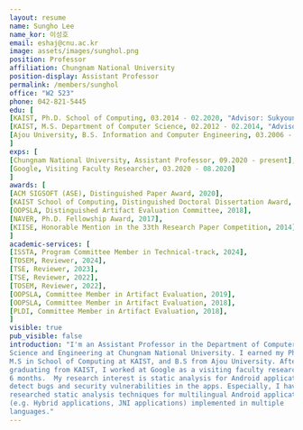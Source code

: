 ```yaml
---
layout: resume
name: Sungho Lee
name_kor: 이성호
email: eshaj@cnu.ac.kr
image: assets/images/sunghol.png
position: Professor
affiliation: Chungnam National University
position-display: Assistant Professor
permalink: /members/sunghol
office: "W2 523"
phone: 042-821-5445
edu: [
[KAIST, Ph.D. School of Computing, 03.2014 - 02.2020, "Advisor: Sukyoung Ryu"],
[KAIST, M.S. Department of Computer Science, 02.2012 - 02.2014, "Advisor: Taisook Han"],
[Ajou University, B.S. Information and Computer Engineering, 03.2006 - 02.2012]
]
exps: [
[Chungnam National University, Assistant Professor, 09.2020 - present],
[Google, Visiting Faculty Researcher, 03.2020 - 08.2020]
]
awards: [
[ACM SIGSOFT (ASE), Distinguished Paper Award, 2020],
[KAIST School of Computing, Distinguished Doctoral Dissertation Award, 2020],
[OOPSLA, Distinguished Artifact Evaluation Committee, 2018],
[NAVER, Ph.D. Fellowship Award, 2017],
[KIISE, Honorable Mention in the 33th Research Paper Competition, 2014],
]
academic-services: [
[ISSTA, Program Committee Member in Technical-track, 2024],
[TOSEM, Reviewer, 2024],
[TSE, Reviewer, 2023],
[TSE, Reviewer, 2022],
[TOSEM, Reviewer, 2022],
[OOPSLA, Committee Member in Artifact Evaluation, 2019],
[OOPSLA, Committee Member in Artifact Evaluation, 2018],
[PLDI, Committee Member in Artifact Evaluation, 2018],
]
visible: true
pub_visible: false
introduction: "I'm an Assistant Professor in the Department of Computer
Science and Engineering at Chungnam National University. I earned my Ph.D. and
M.S in School of Computing at KAIST, and B.S from Ajou University. After
graduating from KAIST, I worked at Google as a visiting faculty researcher for
6 months.  My research interest is static analysis for Android applications to
detect bugs and security vulnerabilities in the apps. Especially, I have
researched static analysis techniques for multilingual Android applications
(e.g. Hybrid applications, JNI applications) implemented in multiple
languages."
---
```




